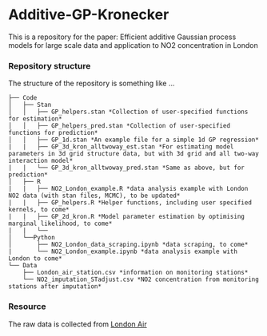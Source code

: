 # Additive-GP-Kronecker

This is a repository for the paper: Efficient additive Gaussian process models for large scale data and application to NO2 concentration in London

### Repository structure
The structure of the repository is something like ...

```
├── Code
│   ├── Stan
│   │   ├── GP_helpers.stan *Collection of user-specified functions for estimation*
│   │   ├── GP_helpers_pred.stan *Collection of user-specified functions for prediction*
│   │   ├── GP_1d.stan *An example file for a simple 1d GP regression*
|   |   ├── GP_3d_kron_alltwoway_est.stan *For estimating model parameters in 3d grid structure data, but with 3d grid and all two-way interaction model*
|   |   └── GP_3d_kron_alltwoway_pred.stan *Same as above, but for prediction*
│   ├── R
|   |   ├── NO2_London_example.R *data analysis example with London NO2 data (with stan files, MCMC), to be updated*
|   |   ├── GP_helpers.R *Helper functions, including user specified kernels, to come*
|   |   ├── GP_2d_kron.R *Model parameter estimation by optimising marginal likelihood, to come*
|   |   └──
│   └──Python
│       ├── NO2_London_data_scraping.ipynb *data scraping, to come*
|       └── NO2_London_example.ipynb *data analysis example with London to come*
└── Data
    ├── London_air_station.csv *information on monitoring stations*
    └── NO2_imputation_STadjust.csv *NO2 concentration from monitoring stations after imputation*
```

### Resource
The raw data is collected from [London Air](https://www.londonair.org.uk/)
